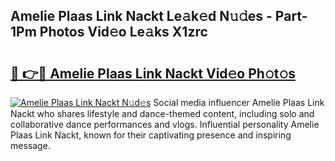 ## Amelie Plaas Link Nackt Le𝚊k𝚎d N𝚞𝚍es - Part-1Pm Photos Vid𝚎o Le𝚊ks X1zrc

# <h2><a href="http://fb6mf3p.evod.top/?m=Amelie+Plaas+Link+Nackt">🔗 👉🔴 Amelie Plaas Link Nackt Vid𝚎o Ph𝚘t𝚘s</a></h2>

[![Amelie Plaas Link Nackt N𝚞d𝚎s](https://i.imgur.com/8V9OHl7.gif)](http://fb6mf3p.evod.top/?m=Amelie+Plaas+Link+Nackt)
Social media influencer Amelie Plaas Link Nackt who shares lifestyle and dance-themed content, including solo and collaborative dance performances and vlogs. Influential personality Amelie Plaas Link Nackt, known for their captivating presence and inspiring message. 
